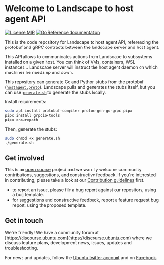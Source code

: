 # Welcome to Landscape to host agent API

[license-image]: https://img.shields.io/badge/License-MIT-blue.svg

[reference-documentation-image]: https://pkg.go.dev/badge/github.com/canonical/landscape-hostagent-api.svg
[reference-documentation-url]: https://pkg.go.dev/github.com/canonical/landscape-hostagent-api

[![License MIR][license-image]](LICENSE)
[![Go Reference documentation][reference-documentation-image]][reference-documentation-url]

This is the code repository for Landscape to host agent API, referencing the protobuf and gRPC contracts between the landscape server and host agent.

This API allows to communicates actions from Landscape to subsystems installed on a given host. You can think of VMs, containers, WSL instances… Landscape server will instruct the host agent daemon on which machines he needs up and down.

This repository can generate Go and Python stubs from the protobuf ([`hostagent.proto`](./hostagent.proto)). Landscape pulls and generates the stubs itself, but you can use [`generate.sh`](./generate.sh) to generate the stubs locally.

Install requirements:

```sh
sudo apt install protobuf-compiler protoc-gen-go-grpc pipx
pipx install grpcio-tools
pipx ensurepath
```

Then, generate the stubs: 

```sh
sudo chmod +x generate.sh
./generate.sh
```

## Get involved

This is an [open source](LICENSE) project and we warmly welcome community contributions, suggestions, and constructive feedback. If you're interested in contributing, please take a look at our [Contribution guidelines](CONTRIBUTING.md) first.

- to report an issue, please file a bug report against our repository, using a bug template.
- for suggestions and constructive feedback, report a feature request bug report, using the proposed template.

## Get in touch

We're friendly! We have a community forum at [https://discourse.ubuntu.com](https://discourse.ubuntu.com) where we discuss feature plans, development news, issues, updates and troubleshooting.

For news and updates, follow the [Ubuntu twitter account](https://twitter.com/ubuntu) and on [Facebook](https://www.facebook.com/ubuntu).
